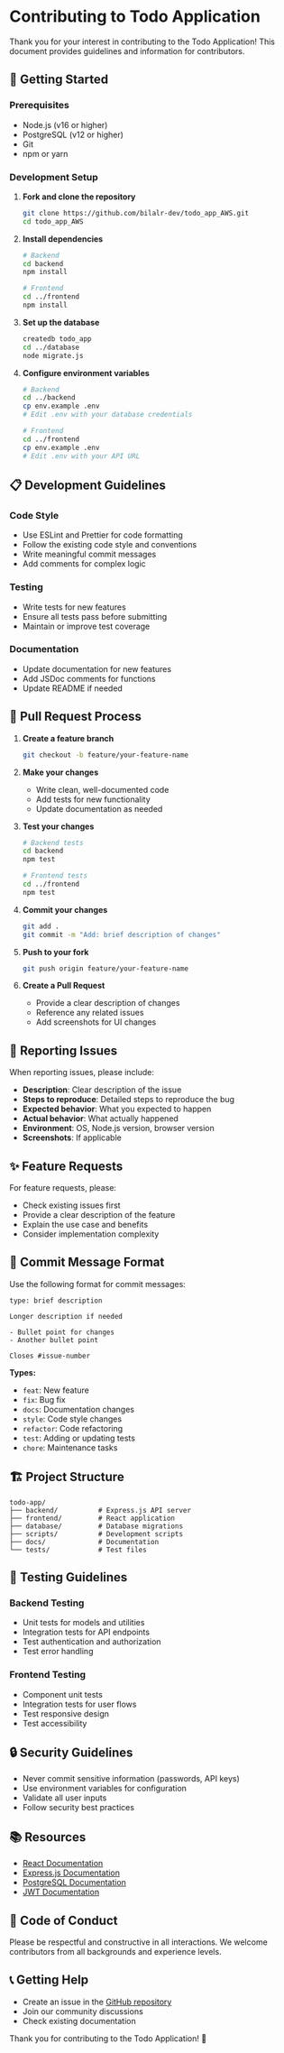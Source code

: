 # Contributing to Todo Application

Thank you for your interest in contributing to the Todo Application! This document provides guidelines and information for contributors.

## 🚀 **Getting Started**

### **Prerequisites**
- Node.js (v16 or higher)
- PostgreSQL (v12 or higher)
- Git
- npm or yarn

### **Development Setup**

1. **Fork and clone the repository**
   ```bash
   git clone https://github.com/bilalr-dev/todo_app_AWS.git
   cd todo_app_AWS
   ```

2. **Install dependencies**
   ```bash
   # Backend
   cd backend
   npm install
   
   # Frontend
   cd ../frontend
   npm install
   ```

3. **Set up the database**
   ```bash
   createdb todo_app
   cd ../database
   node migrate.js
   ```

4. **Configure environment variables**
   ```bash
   # Backend
   cd ../backend
   cp env.example .env
   # Edit .env with your database credentials
   
   # Frontend
   cd ../frontend
   cp env.example .env
   # Edit .env with your API URL
   ```

## 📋 **Development Guidelines**

### **Code Style**
- Use ESLint and Prettier for code formatting
- Follow the existing code style and conventions
- Write meaningful commit messages
- Add comments for complex logic

### **Testing**
- Write tests for new features
- Ensure all tests pass before submitting
- Maintain or improve test coverage

### **Documentation**
- Update documentation for new features
- Add JSDoc comments for functions
- Update README if needed

## 🔄 **Pull Request Process**

1. **Create a feature branch**
   ```bash
   git checkout -b feature/your-feature-name
   ```

2. **Make your changes**
   - Write clean, well-documented code
   - Add tests for new functionality
   - Update documentation as needed

3. **Test your changes**
   ```bash
   # Backend tests
   cd backend
   npm test
   
   # Frontend tests
   cd ../frontend
   npm test
   ```

4. **Commit your changes**
   ```bash
   git add .
   git commit -m "Add: brief description of changes"
   ```

5. **Push to your fork**
   ```bash
   git push origin feature/your-feature-name
   ```

6. **Create a Pull Request**
   - Provide a clear description of changes
   - Reference any related issues
   - Add screenshots for UI changes

## 🐛 **Reporting Issues**

When reporting issues, please include:

- **Description**: Clear description of the issue
- **Steps to reproduce**: Detailed steps to reproduce the bug
- **Expected behavior**: What you expected to happen
- **Actual behavior**: What actually happened
- **Environment**: OS, Node.js version, browser version
- **Screenshots**: If applicable

## ✨ **Feature Requests**

For feature requests, please:

- Check existing issues first
- Provide a clear description of the feature
- Explain the use case and benefits
- Consider implementation complexity

## 📝 **Commit Message Format**

Use the following format for commit messages:

```
type: brief description

Longer description if needed

- Bullet point for changes
- Another bullet point

Closes #issue-number
```

**Types:**
- `feat`: New feature
- `fix`: Bug fix
- `docs`: Documentation changes
- `style`: Code style changes
- `refactor`: Code refactoring
- `test`: Adding or updating tests
- `chore`: Maintenance tasks

## 🏗️ **Project Structure**

```
todo-app/
├── backend/          # Express.js API server
├── frontend/         # React application
├── database/         # Database migrations
├── scripts/          # Development scripts
├── docs/             # Documentation
└── tests/            # Test files
```

## 🧪 **Testing Guidelines**

### **Backend Testing**
- Unit tests for models and utilities
- Integration tests for API endpoints
- Test authentication and authorization
- Test error handling

### **Frontend Testing**
- Component unit tests
- Integration tests for user flows
- Test responsive design
- Test accessibility

## 🔒 **Security Guidelines**

- Never commit sensitive information (passwords, API keys)
- Use environment variables for configuration
- Validate all user inputs
- Follow security best practices

## 📚 **Resources**

- [React Documentation](https://reactjs.org/docs)
- [Express.js Documentation](https://expressjs.com/)
- [PostgreSQL Documentation](https://www.postgresql.org/docs/)
- [JWT Documentation](https://jwt.io/introduction)

## 🤝 **Code of Conduct**

Please be respectful and constructive in all interactions. We welcome contributors from all backgrounds and experience levels.

## 📞 **Getting Help**

- Create an issue in the [GitHub repository](https://github.com/bilalr-dev/todo_app_AWS/issues)
- Join our community discussions
- Check existing documentation

Thank you for contributing to the Todo Application! 🎉
